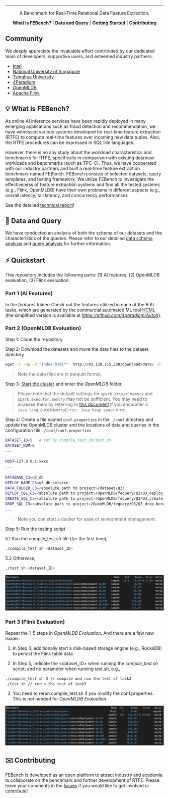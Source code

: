 <div align="center">

-----
A Benchmark for Real-Time Relational Data Feature Extraction.

[**What is FEBench?**](#-what-is-febench)
| [**Data and Query**](#-data-and-query)
| [**Getting Started**](#%EF%B8%8F-quickstart)
| [**Contributing**](#%EF%B8%8F-contributing)
</div>

## Community

We deeply appreciate the invaluable effort contributed by our dedicated team of developers, supportive users, and esteemed industry partners.

- [Intel](https://www.intel.com/)
- [National University of Singapore](https://nus.edu.sg/)
- [Tsinghua University](https://www.tsinghua.edu.cn/en/)
- [4Paradigm](https://en.4paradigm.com/index.html)
- [OpenMLDB](https://github.com/4paradigm/OpenMLDB)
- [Apache Flink](https://flink.apache.org/)

## 💡 What is FEBench?

As online AI inference services have been rapidly deployed in many emerging applications such as fraud detection and recommendation, we have witnessed various systems developed for real-time feature extraction (RTFE) to compute real-time features over incoming new data tuples. Also, the RTFE procedures can be expressed in SQL like languages. 

However, there is no any study about the workload characteristics and benchmarks for RTFE, specifically in comparison with existing database workloads and benchmarks (such as TPC-C). Thus, we have cooperated with our industry partners and built a real-time feature extraction benchmark named FEBench. FEBench consists of selected datasets, query templates, and testing framework. We utilize FEBench to investigate the effectiveness of feature extraction systems and find all the tested systems (e.g., Flink, OpenMLDB) have their own problems in different aspects (e.g., overall latency, tail latency, and concurrency performance). 

See the detailed [technical report](https://github.com/decis-bench/febench/blob/main/report/febench.pdf)!

<span id="-data-and-query"></span>
## &#x1F4DC;  Data and Query

We have conducted an analysis of both the schema of our datasets and the characteristics of the queries. Please refer to our detailed [data schema analysis](https://github.com/decis-bench/febench/blob/main/report/tableSchema.md) and [query analysis](https://github.com/decis-bench/febench/blob/main/report/queryPlan.md) for further information.

## ⚡️ Quickstart

This repository includes the following parts: (1) AI features, (2) OpenMLDB evaluation, (3) Flink evaluation.

### Part 1 (AI Features)

In the *features* folder: Check out the features utilized in each of the 6 AI tasks, which are generated by the commercial automated ML tool [HCML](https://en.4paradigm.com/product/hypercycle_ml.html) (the simplified version is available at *https://github.com/4paradigm/AutoX*).

### Part 2 (OpenMLDB Evaluation)

Step 1: Clone the repository

Step 2: Download the datasets and move the data files to the dataset directory

  ```sh
  wget -r -np -R "index.html*"  http://43.138.115.238/download/data/ -P ./dataset
  ```

> Note the data files are in parquet format.

Step 3: [Start the cluster](https://openmldb.ai/docs/zh/main/deploy/install_deploy.html) and enter the *OpenMLDB* folder
> Please note that the default settings for `spark.driver.memory` and `spark.executor.memory` may not be sufficient. You may need to increase them by referring to [this document](https://openmldb.ai/docs/zh/main/maintain/faq.html#java-lang-outofmemoryerror-java-heap-space) if you encounter a `java.lang.OutOfMemoryError: Java heap space` error.

Step 4: Create a file named `conf.properties` in the `./conf` directory and update the OpenMLDB cluster and the locations of data and queries in the configuration file `./conf/conf.properties`

  ```sh
DATASET_ID=5   # set by compile_test.sh/test.sh
DATASET_NUM=6
...

HOST=127.0.0.1:xxxx
...

DATABASE_C3=q3_db
DEPLOY_NAME_C3=q3_db_service
DATA_FOLDER_C3=<absolute path to project>/dataset/Q3/
DEPLOY_SQL_C3=<absolute path to project>/OpenMLDB/fequery/Q3/Q3_deploy_benchmark.sql
CREATE_SQL_C3=<absolute path to project>/OpenMLDB/fequery/Q3/Q3_create_benchmark.sql
DROP_SQL_C3=<absolute path to project>/OpenMLDB/fequery/Q3/Q3_drop_benchmark.sql
...

  ```

> Note you can start a docker for ease of environment management.


Step 5: Run the testing script

5.1 Run the compile_test.sh file (for the first time),

```bash
./compile_test.sh <dataset_ID>
```

5.2 Otherwise,

```bash
./test.sh <dataset_ID>
```

![image](./imgs/openmldb-jmh.png)


### Part 3 (Flink Evaluation)

Repeat the 1-5 steps in *OpenMLDB Evaluation*. And there are a few new issues:

1. In Step 3, additionally start a disk-based storage engine (e.g., RocksDB) to persist the Flink table data.

2. In Step 5, indicate the <dataset_ID> when running the *compile_test.sh* script; and no parameter when running *test.sh*, e.g., 

```bash
./compile_test.sh 3 // compile and run the test of task3
./test.sh // rerun the test of task3
```
3. You need to rerun compile_test.sh if you modify the conf.properties. This is not needed for *OpenMLDB Evaluation*.

![image](./imgs/flink-jmh.png)

## ✉️ Contributing
FEBench is developed as an open platform to attract industry and academia to collaborate on the benchmark and further development of RTFE. Please leave your comments in the [Issues](https://github.com/decis-bench/febench/issues) if you would like to get involved or contribute!
